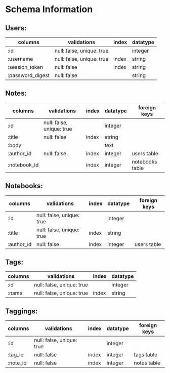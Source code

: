 # Schema Information

## Users:

| columns          | validations   						  | index | datatype |
|------------------|----------------------------|-------|----------|
| :id              | null: false, unique: true  |       | integer  |
| :username				 | null: false, unique: true  | index | string   |
| :session_token	 | null: false						  	|	index |	string   |
|	:password_digest | null: false						  	|				|	string   |


## Notes:

| columns 		 | validations								| index | datatype | foreign keys    |
|--------------|----------------------------|-------|----------|-----------------|
| :id          | null: false, unique: true  |       | integer  |                 |
|	:title 			 | null: false              	|	index | string   |                 |
|	:body 			 |														|				|	text     |                 |
|	:author_id   | null: false								|	index | integer  | users table     |
|	:notebook_id |														|	index | integer  | notebooks table |


## Notebooks:

| columns 	 | validations               | index | datatype | foreign keys |
|------------|---------------------------|-------|----------|--------------|
| :id        | null: false, unique: true |       | integer  |              |
|	:title  	 | null: false, unique: true | index | string   |              |
|	:author_id | null: false 							 | index | integer  | users table  |


## Tags:

| columns | validations               | index | datatype |
|---------|---------------------------|-------|----------|
| :id     | null: false, unique: true |       | integer  |
| :name   | null: false, unique: true	|	index | string   |


## Taggings:

| columns  | validations               | index | datatype | foreign keys |
|----------|---------------------------|-------|----------|--------------|
| :id      | null: false, unique: true |       | integer  |              |
|	:tag_id  | null: false               | index | integer  | tags table   |
|	:note_id | null: false               | index | integer  | notes table  |
